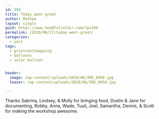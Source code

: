```yaml
---
id: 294
title: Today went great
author: Mathew
layout: single
guid: https://www.headfullofair.com/?p=294
permalink: /2010/06/27/today-went-great/
categories:
  - post
tags:
  - grassrootsmapping
  - balloons
  - solar balloon


header:
  image: /wp-content/uploads/2010/06/IMG_0958.jpg
  teaser: /wp-content/uploads/2010/06/IMG_0958.jpg

---
```

Thanks Sabrina, Lindsey, & Molly for bringing food, Dustin & Jane for documenting, Robby, Anna, Wade, Tuuli, Joel, Samantha, Dennis, & Scott for making the workshop awesome.  


 [1]: /wp-content/uploads/2010/06/IMG_0958.jpg